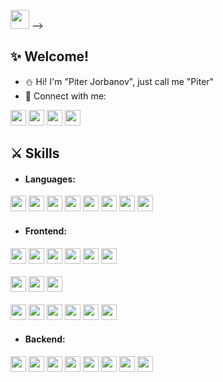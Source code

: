 
<a  href="https://zhelezo-site.vercel.app/"><img height="30" src="https://img.shields.io/badge/Portfolio-FFFFFF?style=for-the-badge&logo=nginx&logoColor=black"></a> -->

## :sparkles: Welcome!

- :snowman: Hi! I'm "Piter Jorbanov", just call me "Piter"
- :link: Connect with me:

<a href="https://mail.google.com/mail/?view=cm&fs=1&to=piter.jb0817@gmail.com" target="_blank"><img height="25" src="https://img.shields.io/badge/Gmail-D14836?style=for-the-badge&logo=gmail&logoColor=white"></a>
<a  href="https://x.com/akratos_god"><img height="25" src="https://img.shields.io/badge/twitter (X)-000000?style=for-the-badge&logo=X&logoColor=white"></a>
<a href="https://www.linkedin.com/in/johnjidev/" target="_blank"><img height="25" src="https://img.shields.io/badge/LinkedIn-0A66C2?style=for-the-badge&logo=linkedin&logoColor=white"></a>
<a href="https://t.me/zhelezocode" target="_blank"><img height="25" src="https://img.shields.io/badge/Telegram-26A5E4?style=for-the-badge&logo=telegram&logoColor=white"></a>

<!-- <br></br> -->
<!-- icons from: https://simpleicons.org/ -->

## :crossed_swords: Skills

- #### Languages:

<div align="left">
<img height="25" src="https://img.shields.io/badge/Solidity-363636?style=for-the-badge&logo=solidity&logoColor=white">
<img height="25" src="https://img.shields.io/badge/Rust-000000?style=for-the-badge&logo=rust&logoColor=white">
<img height="25" src="https://img.shields.io/badge/TypeScript-007ACC?style=for-the-badge&logo=typescript&logoColor=white">
<img height="25" src="https://img.shields.io/badge/JavaScript-323325?style=for-the-badge&logo=javascript&logoColor=F7DF1E">
<img height="25" src="https://img.shields.io/badge/Python-FFD43B?style=for-the-badge&logo=python&logoColor=blue">
<img height="25" src="https://img.shields.io/badge/CSS3-1572B6?style=for-the-badge&logo=css3&logoColor=white">
<img height="25" src="https://img.shields.io/badge/HTML5-E34F26?style=for-the-badge&logo=html5&logoColor=white">
<!-- <img height="25" src="https://img.shields.io/badge/Java-ED8B00?style=for-the-badge&logo=java&logoColor=white"> -->
<!-- <img height="25" src="https://img.shields.io/badge/json-5E5C5C?style=for-the-badge&logo=json&logoColor=white"> -->
<!-- <br></br> -->
<!-- <img height="25" src="https://img.shields.io/badge/C-00599C?style=for-the-badge&logo=c&logoColor=white"> -->
<!-- <img height="25" src="https://img.shields.io/badge/Kotlin-0095D5?&style=for-the-badge&logo=kotlin&logoColor=white"> -->
<img height="25" src="https://img.shields.io/badge/C%2B%2B-00599C?style=for-the-badge&logo=c%2B%2B&logoColor=white">
</div>
<!-- <br></br> -->

- #### Frontend:

<div align="left">
<img height="25" src="https://img.shields.io/badge/Ethers.js-3C3C3D?style=for-the-badge&logo=ethereum&logoColor=white">
<img height="25" src="https://img.shields.io/badge/Wagmi-FB5607?style=for-the-badge&logo=ethereum&logoColor=white">
<img height="25" src="https://img.shields.io/badge/Alchemy-0A0A0A?style=for-the-badge&logo=alchemy&logoColor=white">
<img height="25" src="https://img.shields.io/badge/Infura-FF4500?style=for-the-badge&logo=infura&logoColor=white">
<img height="25" src="https://img.shields.io/badge/Hardhat-FECA57?style=for-the-badge&logo=ethereum&logoColor=black">
<img height="25" src="https://img.shields.io/badge/Web3.js-F16822?style=for-the-badge&logo=web3.js&logoColor=white">
<br></br>
<img height="25" src="https://img.shields.io/badge/TensorFlow.js-FF6F00?style=for-the-badge&logo=tensorflow&logoColor=white">
<img height="25" src="https://img.shields.io/badge/LangChain.js-1E88E5?style=for-the-badge&logo=langchain&logoColor=white">
<img height="25" src="https://img.shields.io/badge/OpenAI-0072C6?style=for-the-badge&logo=openai&logoColor=white">
<br></br>
<img height="25" src="https://img.shields.io/badge/React-20232A?style=for-the-badge&logo=react&logoColor=61DAFB">
<img height="25" src="https://img.shields.io/badge/next.js-000000?style=for-the-badge&logo=nextdotjs&logoColor=white">
<img height="25" src="https://img.shields.io/badge/Tailwind%20CSS-06B6D4?style=for-the-badge&logo=tailwind%20css&logoColor=white">
<img height="25" src="https://img.shields.io/badge/Redux-593D88?style=for-the-badge&logo=redux&logoColor=white">
<img height="25" src="https://img.shields.io/badge/Material%20UI-007FFF?style=for-the-badge&logo=mui&logoColor=white">
<img height="25" src="https://img.shields.io/badge/Socket.io-010101?&style=for-the-badge&logo=Socket.io&logoColor=white">
</div>
<!-- <br></br> -->

- #### Backend:
<div align="left">
<img height="25" src="https://img.shields.io/badge/Node.js-339933?style=for-the-badge&logo=nodedotjs&logoColor=white">
<img height="25" src="https://img.shields.io/badge/GraphQl-E10098?style=for-the-badge&logo=graphql&logoColor=white">
<img height="25" src="https://img.shields.io/badge/MongoDB-4EA94B?style=for-the-badge&logo=mongodb&logoColor=white">
<img height="25" src="https://img.shields.io/badge/Express.js-000000?style=for-the-badge&logo=express&logoColor=white">
<!-- <br></br> -->
<img height="25" src="https://img.shields.io/badge/PostgreSQL-316192?style=for-the-badge&logo=postgresql&logoColor=white">
<img height="25" src="https://img.shields.io/badge/Prisma-2D3748?style=for-the-badge&logo=prisma&logoColor=white">
<img height="25" src="https://img.shields.io/badge/JWT-000000?style=for-the-badge&logo=JSON%20web%20tokens&logoColor=white">
<img height="25" src="https://img.shields.io/badge/firebase-ffca28?style=for-the-badge&logo=firebase&logoColor=black">
</div>
<!-- <br></br> -->


<!--- [![namanbarkiya's GitHub stats](https://github-readme-stats.vercel.app/api?username=namanbarkiya&count_private=true&show_icons=true&theme=radical&hide_border=true&custom_title=namanbarkiya)](https://github.com/namanbarkiya) -->

<!--- [![Top Langs](https://github-readme-stats.vercel.app/api/top-langs/?username=namanbarkiya&layout=compact&theme=radical&hide_border=true&custom_title=Languages)](https://github.com/namanbarkiya) -->



<!-- [![namanbarkiya's GitHub stats](https://activity-graph.herokuapp.com/graph?username=namanbarkiya&theme=minimal&hide_border=true&custom_title=Contribution%20Graph)](https://github.com/namanbarkiya) -->

<!---
namanbarkiya/namanbarkiya is a ✨ special ✨ repository because its `README.md` (this file) appears on your GitHub profile.
You can click the Preview link to take a look at your changes.
--->
